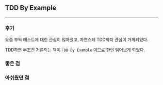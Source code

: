 ## TDD By Example

---

### 후기

요즘 부쩍 테스트에 대한 관심이 많아졌고, 자연스레 TDD까지 관심이 가게되었다.

TDD하면 무조건 거론되는 책이 `TDD By Example` 이므로 한번 읽어보게 되었다.

### 좋은 점


### 아쉬웠던 점



